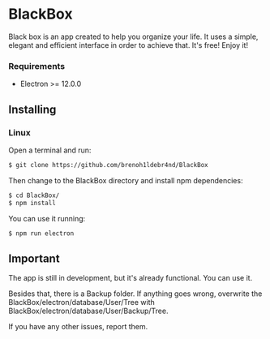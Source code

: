 # BlackBox

Black box is an app created to help you organize your life. It uses a simple, elegant and efficient interface in order to achieve that. It's free! Enjoy it!

### Requirements

- Electron >= 12.0.0

## Installing

### Linux

Open a terminal and run:

```bash
$ git clone https://github.com/brenoh1ldebr4nd/BlackBox
```

Then change to the BlackBox directory and install npm dependencies:

```bash
$ cd BlackBox/
$ npm install
```

You can use it running:

```bash
$ npm run electron
```

## Important

The app is still in development, but it's already functional. You can use it.

Besides that, there is a Backup folder. If anything goes wrong, overwrite the
BlackBox/electron/database/User/Tree with BlackBox/electron/database/User/Backup/Tree.

If you have any other issues, report them.
